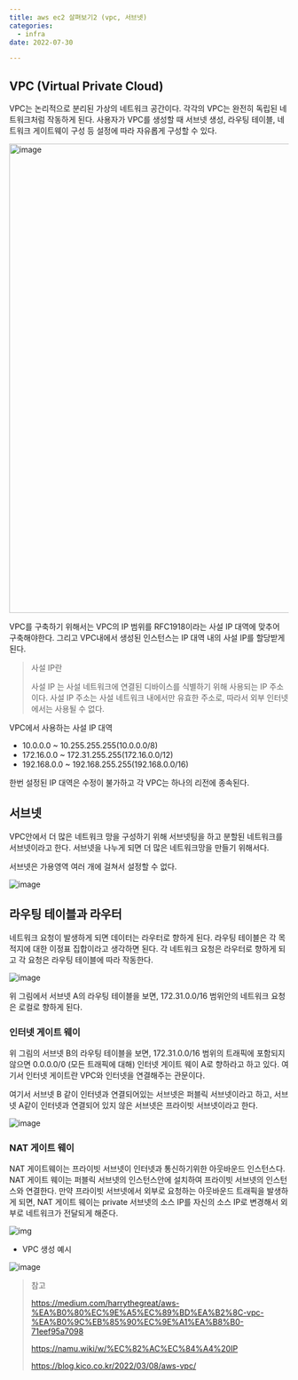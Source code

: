 ```yaml
---
title: aws ec2 살펴보기2 (vpc, 서브넷)
categories:
  - infra
date: 2022-07-30

---
```




## VPC (Virtual Private Cloud)

VPC는  논리적으로 분리된 가상의 네트워크 공간이다.
각각의 VPC는 완전히 독립된 네트워크처럼 작동하게 된다.
사용자가 VPC를 생성할 때 서브넷 생성, 라우팅 테이블, 네트워크 게이트웨이 구성 등 설정에 따라 자유롭게 구성할 수 있다.

<img width="845" alt="image" src="https://user-images.githubusercontent.com/67885363/197716515-17b6457f-1a63-469e-b314-8cefcb25c961.png">

VPC를 구축하기 위해서는 VPC의 IP 범위를 RFC1918이라는 사설 IP 대역에 맞추어 구축해야한다. 그리고 VPC내에서 생성된 인스턴스는 IP 대역 내의 사설 IP를 할당받게 된다.

> 사설 IP란 
>
> 사설 IP 는 사설 네트워크에 연결된 디바이스를 식별하기 위해 사용되는 IP 주소이다. 사설 IP 주소는 사설 네트워크 내에서만 유효한 주소로, 따라서 외부 인터넷에서는 사용될 수 없다.



VPC에서 사용하는 사설 IP 대역

- 10.0.0.0 ~ 10.255.255.255(10.0.0.0/8)
- 172.16.0.0 ~ 172.31.255.255(172.16.0.0/12)
- 192.168.0.0 ~ 192.168.255.255(192.168.0.0/16)

한번 설정된 IP 대역은 수정이 불가하고 각 VPC는 하나의 리전에 종속된다. 



## 서브넷

VPC안에서 더 많은 네트워크 망을 구성하기 위해 서브넷팅을 하고 분할된 네트워크를 서브넷이라고 한다.
서브넷을 나누게 되면 더 많은 네트워크망을 만들기 위해서다.

서브넷은 가용영역 여러 개에 걸쳐서 설정할 수 없다.


![image](https://user-images.githubusercontent.com/67885363/197740712-ad02fb6b-9fd7-400f-b581-d483b7962adb.png)



## 라우팅 테이블과 라우터

네트워크 요청이 발생하게 되면 데이터는 라우터로 향하게 된다. 라우팅 테이블은 각 목적지에 대한 이정표 집합이라고 생각하면 된다. 각 네트워크 요청은 라우터로 향하게 되고 각 요청은 라우팅 테이블에 따라 작동한다.

![image](https://user-images.githubusercontent.com/67885363/197750943-3b8c86ae-f02e-4c71-87a8-c359e72fca53.png)

위 그림에서 서브넷 A의 라우팅 테이블을 보면, 172.31.0.0/16 범위안의 네트워크 요청은 로컬로 향하게 된다. 



### 인터넷 게이트 웨이

위 그림의 서브넷 B의 라우팅 테이블을 보면, 172.31.0.0/16 범위의 트래픽에 포함되지 않으면 0.0.0.0/0 (모든 트래픽에 대해) 인터넷 게이트 웨이 A로 향하라고 하고 있다. 여기서 인터넷 게이트란 VPC와 인터넷을 연결해주는 관문이다.

여기서 서브넷 B 같이 인터넷과 연결되어있는 서브넷은 퍼블릭 서브넷이라고 하고, 서브넷 A같이 인터넷과 연결되어 있지 않은 서브넷은 프라이빗 서브넷이라고 한다.

![image](https://user-images.githubusercontent.com/67885363/197742645-62871b60-817e-43ec-a987-151cc63363a9.png)



### NAT 게이트 웨이

NAT 게이트웨이는 프라이빗 서브넷이 인터넷과 통신하기위한 아웃바운드 인스턴스다. NAT 게이트 웨이는 퍼블릭 서브넷의 인스턴스안에 설치하여 프라이빗 서브넷의 인스턴스와 연결한다. 만약 프라이빗 서브넷에서 외부로 요청하는 아웃바운드 트래픽을 발생하게 되면, NAT 게이트 웨이는 private 서브넷의 소스 IP를 자신의 소스 IP로 변경해서 외부로 네트워크가 전달되게 해준다.

![img](https://miro.medium.com/max/1400/1*jS8gNWRUH1SFi1XAHFU0aQ.png)



- VPC 생성 예시

![image](https://user-images.githubusercontent.com/67885363/197754289-43a7357c-480d-4cbf-bb55-f1a4a6ce98c4.png)



> 참고 
>
> https://medium.com/harrythegreat/aws-%EA%B0%80%EC%9E%A5%EC%89%BD%EA%B2%8C-vpc-%EA%B0%9C%EB%85%90%EC%9E%A1%EA%B8%B0-71eef95a7098
>
> https://namu.wiki/w/%EC%82%AC%EC%84%A4%20IP
>
> https://blog.kico.co.kr/2022/03/08/aws-vpc/

